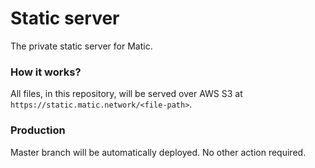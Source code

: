 # Static server

The private static server for Matic.

### How it works?

All files, in this repository, will be served over AWS S3 at `https://static.matic.network/<file-path>`.

### Production

Master branch will be automatically deployed. No other action required. 
